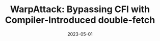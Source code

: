 ---
title: "WarpAttack: Bypassing CFI with Compiler-Introduced double-fetch"
date: 2023-05-01
publishDate: 2023-05-22
authors: ["Jianhao Xu", "Luca Di Bartolomeo", "Flavio Toffalini", "Bing Mao", "Mathias Payer"]
abstract: ""
publication_types: ["1"]
featured: false
publication: "*The 44th IEEE Symposium on Security and Privacy (Oakland'23)*"
---